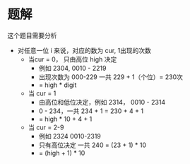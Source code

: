 


# 题解
这个题目需要分析
- 对任意一位 i 来说，对应的数为 cur, 1出现的次数
    - 当cur = 0， 只由高位 high 决定
        - 例如 2304, 0010 - 2219 
        - 出现次数为 000-229 一共 229 + 1（个位）= 230次
        - = high * digit
    - 当 cur = 1
        - 由高位和低位决定，例如 2314， 0010 - 2314
        - 0 - 234，一共 234 + 1 = 230 + 4 + 1
        - = high * 10 + 4 + 1
    - 当 cur = 2-9
        - 例如 2324 0010-2319
        - 只有高位决定 一共 240 = (23 + 1) * 10
        - = (high + 1) * 10